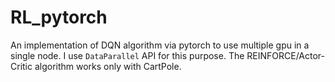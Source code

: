 # RL_pytorch
An implementation of DQN algorithm via pytorch to use multiple gpu in a single node. I use `DataParallel` API for this purpose.
The REINFORCE/Actor-Critic algorithm works only with CartPole.
